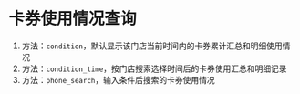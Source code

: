 # 卡券使用情况查询

1. 方法：`condition`，默认显示该门店当前时间内的卡券累计汇总和明细使用情况
2. 方法：`condition_time`，按门店搜索选择时间后的卡券使用汇总和明细记录
3. 方法：`phone_search`，输入条件后搜索的卡券使用情况